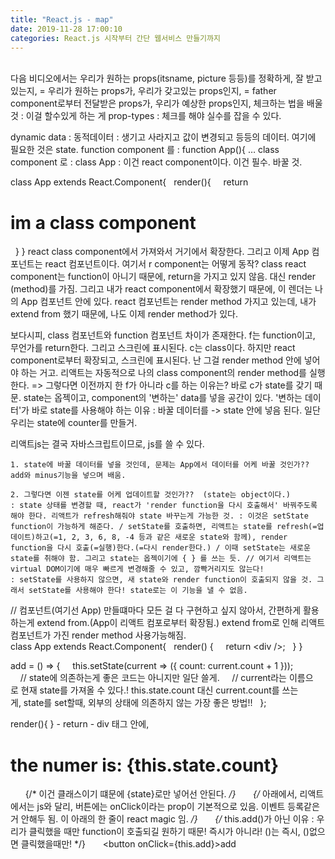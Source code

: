 ```yaml
---
title: "React.js - map"
date: 2019-11-28 17:00:10
categories: React.js 시작부터 간단 웹서비스 만들기까지
---
```

<br>
다음 비디오에서는 우리가 원하는 props(itsname, picture 등등)를 정확하게, 잘 받고 있는지,
= 우리가 원하는 props가, 우리가 갖고있는 props인지, 
= father component로부터 전달받은 props가, 우리가 예상한 props인지,
체크하는 법을 배울 것 
: 이걸 할수있게 하는 게 prop-types : 체크를 해야 실수를 잡을 수 있다.



dynamic data : 동적데이터 : 생기고 사라지고 값이 변경되고 등등의 데이터.
여기에 필요한 것은 state.
function component 를 : function App(){ …
class component 로 : class App : 이건 react component이다. 이건 필수.
바꿀 것.


class App extends React.Component{
  render(){
    return <h1>im a class component</h1>
  }
}
react class component에서 가져와서 거기에서 확장한다. 그리고 이제 App 컴포넌트는 react 컴포넌트이다.
여기서 r component는 어떻게 동작?
class react component는 function이 아니기 때문에, return을 가지고 있지 않음. 대신 render (method)를 가짐. 그리고 내가 react component에서 확장했기 때문에, 이 렌더는 나의 App 컴포넌트 안에 있다. 
react 컴포넌트는 render method 가지고 있는데, 내가 extend from 했기 때문에, 나도 이제 render method가 있다.

보다시피, class 컴포넌트와 function 컴포넌트 차이가 존재한다.
f는 function이고, 무언가를 return한다. 그리고 스크린에 표시된다.
c는 class이다. 하지만 react component로부터 확장되고, 스크린에 표시된다. 난 그걸 render method 안에 넣어야 하는 거고.
리액트는 자동적으로 나의 class component의 render method를 실행한다.
=> 그렇다면 이전까지 한 f가 아니라 c를 하는 이유는?
바로 c가 state를 갖기 때문.
state는 옵젝이고, component의 '변하는' data를 넣을 공간이 있다. '변하는 데이터'가 바로 state를 사용해야 하는 이유 : 바꿀 데이터를 -> state 안에 넣음 된다.
일단 우리는 state에 counter를 만들거. 

리액트js는 결국 자바스크립트이므로, js를 쓸 수 있다.

	1. state에 바꿀 데이터를 넣을 것인데, 문제는 App에서 데이터를 어케 바꿀 것인가?? add와 minus기능을 넣으며 배움.
	
	2. 그렇다면 이젠 state를 어케 업데이트할 것인가??  (state는 object이다.)
	: state 상태를 변경할 때, react가 'render function을 다시 호출해서' 바꿔주도록 해야 한다. 리액트가 refresh해줘야 state 바꾸는게 가능한 것. : 이것은 setState function이 가능하게 해준다. / setState를 호출하면, 리액트는 state를 refresh(=업데이트)하고(=1, 2, 3, 6, 8, -4 등과 같은 새로운 state와 함께), render function을 다시 호출(=실행)한다.(=다시 render한다.) / 이때 setState는 새로운 state를 취해야 함. 그리고 state는 옵젝이기에 { } 를 쓰는 듯. // 여기서 리액트는 virtual DOM이기에 매우 빠르게 변경해줄 수 있고, 깜빡거리지도 않는다!
	: setState를 사용하지 않으면, 새 state와 render function이 호출되지 않을 것. 그래서 setState를 사용해야 한다! state로는 이 기능을 낼 수 없음.
	


// 컴포넌트(여기선 App) 만들떄마다 모든 걸 다 구현하고 싶지 않아서, 간편하게 활용하는게 extend from.(App이 리액트 컴포로부터 확장됨.) extend from로 인해 리액트 컴포넌트가 가진 render method 사용가능해짐.
class App extends React.Component{
  render() {
    return <div />;
  }
}


add = () => {
    this.setState(current => ({ count: current.count + 1 }));
    // state에 의존하는게 좋은 코드는 아니지만 일단 쓸게.
    // current라는 이름으로 현재 state를 가져올 수 있다.! this.state.count 대신 current.count를 쓰는게, state를 set할때, 외부의 상태에 의존하지 않는 가장 좋은 방법!!
  };


render(){ } - return - div 태그 안에,
      <h1>the numer is: {this.state.count}</h1>
      {/* 이건 클래스이기 떄문에 {state}로만 넣어선 안된다. */}
      {/* 아래에서, 리액트에서는 js와 달리, 버튼에는 onClick이라는 prop이 기본적으로 있음. 이벤트 등록같은거 안해두 됨. 이 아래의 한 줄이 react magic 임. */}
      {/* this.add()가 아닌 이유 : 우리가 클릭했을 때만 function이 호출되길 원하기 때문! 즉시가 아니라! ()는 즉시, ()없으면 클릭했을때만! */}
      <button onClick={this.add}>add</button>
